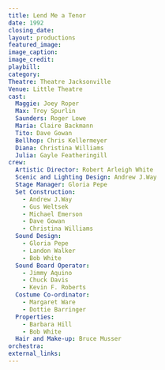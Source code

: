```yaml
---
title: Lend Me a Tenor
date: 1992
closing_date: 
layout: productions
featured_image: 
image_caption:
image_credit:
playbill: 
category: 
Theatre: Theatre Jacksonville
Venue: Little Theatre
cast:
  Maggie: Joey Roper
  Max: Troy Spurlin
  Saunders: Roger Lowe
  Maria: Claire Backmann
  Tito: Dave Gowan
  Bellhop: Chris Kellermeyer
  Diana: Christina Williams
  Julia: Gayle Featheringill
crew:
  Artistic Director: Robert Arleigh White
  Scenic and Lighting Design: Andrew J.Way
  Stage Manager: Gloria Pepe
  Set Construction:
    - Andrew J.Way
    - Gus Weltsek
    - Michael Emerson
    - Dave Gowan
    - Christina Williams
  Sound Design:
    - Gloria Pepe
    - Landon Walker
    - Bob White
  Sound Board Operator:
    - Jimmy Aquino
    - Chuck Davis
    - Kevin F. Roberts
  Costume Co-ordinator:
    - Margaret Ware
    - Dottie Barringer
  Properties:
    - Barbara Hill
    - Bob White
  Hair and Make-up: Bruce Musser
orchestra:
external_links:
---
```

